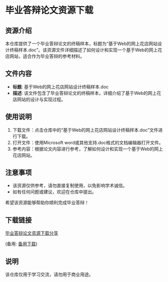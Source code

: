 # 毕业答辩论文资源下载

## 资源介绍

本仓库提供了一个毕业答辩论文的终稿样本，标题为“基于Web的网上花店网站设计终稿样本.doc”。该资源文件详细描述了如何设计和实现一个基于Web的网上花店网站，适合作为毕业答辩的参考材料。

## 文件内容

- **标题**: 基于Web的网上花店网站设计终稿样本.doc
- **描述**: 该文件包含了毕业答辩论文的终稿样本，详细介绍了基于Web的网上花店网站的设计与实现过程。

## 使用说明

1. 下载文件：点击仓库中的“基于Web的网上花店网站设计终稿样本.doc”文件进行下载。
2. 打开文件：使用Microsoft word或其他支持.doc格式的文档编辑器打开文件。
3. 参考内容：根据论文内容进行参考，了解如何设计和实现一个基于Web的网上花店网站。

## 注意事项

- 该资源仅供参考，请勿直接复制使用，以免影响学术诚信。
- 如有任何问题或建议，欢迎在仓库中提出。

希望该资源能够帮助你顺利完成毕业答辩！

## 下载链接
[毕业答辩论文资源下载分享](https://pan.quark.cn/s/8ac11715dd4a) 

(备用: [备用下载](https://pan.baidu.com/s/1QyfatGfiB7LQGBTtxvmN3A?pwd=1234))

## 说明

该仓库仅用于学习交流，请勿用于商业用途。
